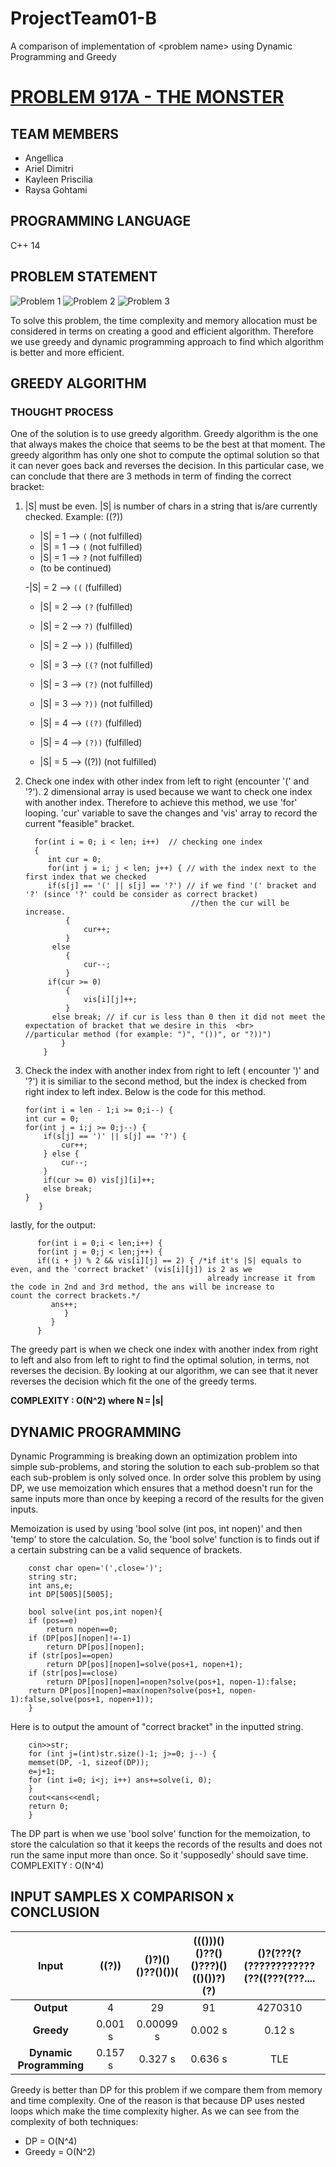 # ProjectTeam01-B
A comparison of implementation of &lt;problem name> using Dynamic Programming and Greedy

# [PROBLEM 917A - THE MONSTER](https://codeforces.com/problemset/problem/917/A)
         

## TEAM MEMBERS
* Angellica 
* Ariel Dimitri 
* Kayleen Priscilia 
* Raysa Gohtami 

## PROGRAMMING LANGUAGE
C++ 14

## PROBLEM STATEMENT
 ![Problem 1](https://github.com/AAlab1819/ProjectTeam01-B/blob/master/problem%20monster%20(1).PNG)
 ![Problem 2](https://github.com/AAlab1819/ProjectTeam01-B/blob/master/problem%20monster%20(2).PNG)
 ![Problem 3](https://github.com/AAlab1819/ProjectTeam01-B/blob/master/problem%20monster%20(3).PNG)
   
To solve this problem, the time complexity and memory allocation must be considered in terms on creating a good and efficient algorithm. Therefore we use greedy and dynamic programming approach to find which algorithm is better and more efficient. 

## GREEDY ALGORITHM
### THOUGHT PROCESS
One of the solution is to use greedy algorithm. Greedy algorithm is the one that always makes the choice that seems to be the best at that moment. The greedy algorithm has only one shot to compute the optimal solution so that it can never goes back and reverses the decision.
In this particular case, we can conclude that there are 3 methods in term of finding the correct bracket: 

1. |S| must be even. |S| is number of chars in a string that is/are currently checked. 
    Example: ((?))
    - |S| = 1 --> `(`  (not fulfilled)
    - |S| = 1 --> `(`  (not fulfilled)
    - |S| = 1 --> `?`  (not fulfilled)
    - (to be continued)
  
    -|S| = 2 --> `((`  (fulfilled)
    - |S| = 2 --> `(?`  (fulfilled)
    - |S| = 2 --> `?)`  (fulfilled)
    - |S| = 2 --> `))`  (fulfilled)
   
    - |S| = 3 --> `((?`  (not fulfilled)
    - |S| = 3 --> `(?)`  (not fulfilled)
    - |S| = 3 --> `?))`  (not fulfilled)
   
    - |S| = 4 --> `((?)` (fulfilled)
    - |S| = 4 --> `(?))` (fulfilled)
    
    - |S| = 5 --> ((?)) (not fulfilled)
     
2. Check one index with other index from left to right (encounter '(' and '?'). 2 dimensional array is used because we want to check one index with another index. Therefore to achieve this method, we use 'for' looping. 'cur' variable to save the changes and 'vis' array to record the current "feasible" bracket.

         for(int i = 0; i < len; i++)  // checking one index
         {
            int cur = 0;
            for(int j = i; j < len; j++) { // with the index next to the first index that we checked
            if(s[j] == '(' || s[j] == '?') // if we find '(' bracket and '?' (since '?' could be consider as correct bracket)
                                            //then the cur will be increase.
                {
                    cur++;
                }
             else 
                {
                    cur--;  
                }
            if(cur >= 0) 
                {
                    vis[i][j]++;
                }
             else break; // if cur is less than 0 then it did not meet the expectation of bracket that we desire in this  <br>                                    //particular method (for example: ")", "())", or "?))")
               }
           }
         
 
 3. Check the index with another index from right to left ( encounter ')' and '?') 
    it is similiar to the second method, but the index is checked from right index to left index. 
    Below is the code for this method.
    
        for(int i = len - 1;i >= 0;i--) {
        int cur = 0;
        for(int j = i;j >= 0;j--) {
            if(s[j] == ')' || s[j] == '?') {
                cur++;
            } else {
                cur--;
            }
            if(cur >= 0) vis[j][i]++;
            else break;
        }
           }
 
 lastly, for the output: 
 
          for(int i = 0;i < len;i++) {
          for(int j = 0;j < len;j++) {
          if((i + j) % 2 && vis[i][j] == 2) { /*if it's |S| equals to even, and the 'correct bracket' (vis[i][j]) is 2 as we
                                                already increase it from the code in 2nd and 3rd method, the ans will be increase to                                                     count the correct brackets.*/
             ans++;
                }
             }
          }
 
The greedy part is when we check one index with another index from right to left and also from left to right to find the optimal solution, in terms, not reverses the decision. By looking at our algorithm, we can see that it never reverses the decision which fit the one of the greedy terms.
 
**COMPLEXITY : O(N^2) where N = |s|**

## DYNAMIC PROGRAMMING
Dynamic Programming is breaking down an optimization problem into simple sub-problems, and storing the solution to each sub-problem so that each sub-problem is only solved once. In order solve this problem by using DP, we use memoization which ensures that a method doesn't run for the same inputs more than once by keeping a record of the results for the given inputs. 

Memoization is used by using 'bool solve (int pos, int nopen)' and then 'temp' to store the calculation.
So, the 'bool solve' function is to finds out if a certain substring can be a valid sequence of brackets. 

        const char open='(',close=')';
        string str;
        int ans,e;
        int DP[5005][5005];

        bool solve(int pos,int nopen){
        if (pos==e)
            return nopen==0;
        if (DP[pos][nopen]!=-1)
            return DP[pos][nopen];
        if (str[pos]==open)
            return DP[pos][nopen]=solve(pos+1, nopen+1);
        if (str[pos]==close)
            return DP[pos][nopen]=nopen?solve(pos+1, nopen-1):false;
        return DP[pos][nopen]=max(nopen?solve(pos+1, nopen-1):false,solve(pos+1, nopen+1));
        }
        
Here is to output the amount of "correct bracket" in the inputted string. 

        cin>>str;
        for (int j=(int)str.size()-1; j>=0; j--) {
        memset(DP, -1, sizeof(DP));
        e=j+1;
        for (int i=0; i<j; i++) ans+=solve(i, 0);
        }
        cout<<ans<<endl;
        return 0;
        }

The DP part is when we use 'bool solve' function for the memoization, to store the calculation so that it keeps the records of the results and does not run the same input more than once. So it 'supposedly' should save time. 
COMPLEXITY : O(N^4)

## INPUT SAMPLES X COMPARISON x CONCLUSION

|   __Input__             |    ((?))     | ()?)()()??()())( | ((()))()()??()()???)()(()())?)(?) | ()?(???(?(????????????(??((???(???....|
| :---------------------: | :-----------: | :----------------: | :---------------------------------: | :-------------------------------------: |
|  __Output__             |    4         | 29               | 91                                | 4270310                               |
|   __Greedy__            |    0.001 s   | 0.00099 s        | 0.002 s                           | 0.12 s                                |
| __Dynamic Programming__ |    0.157 s   | 0.327 s          | 0.636 s                           | TLE                                   |

 
Greedy is better than DP for this problem if we compare them from memory and time complexity. One of the reason is that because DP uses nested loops which make the time complexity higher. As we can see from the complexity of both techniques: 
- DP = O(N^4) 
- Greedy = O(N^2)
